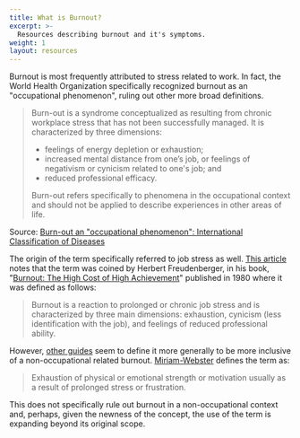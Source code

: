 ```yaml
---
title: What is Burnout?
excerpt: >-
  Resources describing burnout and it's symptoms.
weight: 1
layout: resources
---
```


Burnout is most frequently attributed to stress related to work. In fact, the World Health Organization specifically recognized burnout as an "occupational phenomenon", ruling out other more broad definitions.

> Burn-out is a syndrome conceptualized as resulting from chronic workplace stress that has not been successfully managed. It is characterized by three dimensions:
>
> * feelings of energy depletion or exhaustion;
> * increased mental distance from one’s job, or feelings of negativism or cynicism related to one's job; and
> * reduced professional efficacy.
>
> Burn-out refers specifically to phenomena in the occupational context and should not be applied to describe experiences in other areas of life.

Source: [Burn-out an "occupational phenomenon": International Classification of Diseases](https://www.who.int/mental_health/evidence/burn-out/en/)

The origin of the term specifically referred to job stress as well. [This article](https://www.verywellmind.com/stress-and-burnout-symptoms-and-causes-3144516) notes that the term was coined by Herbert Freudenberger, in his book, "[Burnout: The High Cost of High Achievement](https://www.amazon.com/Burnout-High-Cost-Achievement/dp/0385156642)" published in 1980 where it was defined as follows:

> Burnout is a reaction to prolonged or chronic job stress and is characterized by three main dimensions: exhaustion, cynicism (less identification with the job), and feelings of reduced professional ability.

However, [other guides](https://www.helpguide.org/articles/stress/burnout-prevention-and-recovery.htm) seem to define it more generally to be more inclusive of a non-occupational related burnout. [Miriam-Webster](https://www.merriam-webster.com/dictionary/burnout) defines the term as:

> Exhaustion of physical or emotional strength or motivation usually as a result of prolonged stress or frustration.

This does not specifically rule out burnout in a non-occupational context and, perhaps, given the newness of the concept, the use of the term is expanding beyond its original scope.